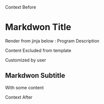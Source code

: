 Context Before
<!-- BEGIN DOTGIT-SYNC BLOCK MANAGED -->
# Markdwon Title

Render from jinja below :
Program Description

  <!-- BEGIN DOTGIT-SYNC BLOCK EXCLUDED TAG_EXCLUDE -->
Content Excluded from template

Customized by user

  <!-- END DOTGIT-SYNC BLOCK EXCLUDED TAG_EXCLUDE -->

## Markdwon Subtitle

With some content
<!-- END DOTGIT-SYNC BLOCK MANAGED -->
Context After
